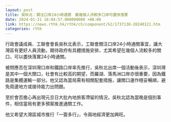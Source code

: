 ```yaml
---
layout: post
title: 吳秋北：關注口岸24小時通關　冀幾個人流較多口岸可盡快落實
date: 2024-01-21 16:04:57.000000000 +08:00
link: https://news.rthk.hk/rthk/ch/component/k2/1737138-20240121.htm
categories: rthk
---
```


行政會議成員、工聯會會長吳秋北表示，工聯會關注口岸24小時通關事宜，讓大灣區有更好人員流動，期待政府有具體措施安排，尤其希望在幾個人流較多的關口，可以盡快落實24小時通關。

被問應否在深圳灣口岸和鐵路口岸率先推行，吳秋北出席一個活動後表示，深圳灣是其中一個大關口，社會有比較高的期望，而羅湖、落馬洲口岸亦很重要，因為鐵路是集體運輸一部分。他又認為當局需有相關配套措施，讓關口運作穩妥暢順，避免周邊地方或接待能力出問題。

至於會否擔心再出現元旦日大批內地旅客滯留的情況，吳秋北認為當晚是個別事件，相信當局有更多預案推進通關工作。

他又希望大灣區城市推行「一簽多行」，令兩地經濟更加興旺。
